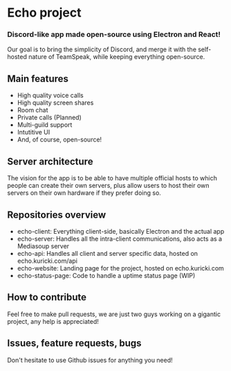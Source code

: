 # Echo project
### Discord-like app made open-source using Electron and React!
Our goal is to bring the simplicity of Discord, and merge it with the self-hosted nature of TeamSpeak, while keeping everything open-source.

## Main features
+ High quality voice calls
+ High quality screen shares
+ Room chat
+ Private calls (Planned)
+ Multi-guild support
+ Intutitive UI
+ And, of course, open-source!

## Server architecture
The vision for the app is to be able to have multiple official hosts to which people can create their own servers, plus allow users to host their own servers on their own hardware if they prefer doing so.

## Repositories overview
+ echo-client: Everything client-side, basically Electron and the actual app
+ echo-server: Handles all the intra-client communications, also acts as a Mediasoup server
+ echo-api: Handles all client and server specific data, hosted on echo.kuricki.com/api
+ echo-website: Landing page for the project, hosted on echo.kuricki.com
+ echo-status-page: Code to handle a uptime status page (WIP)

## How to contribute
Feel free to make pull requests, we are just two guys working on a gigantic project, any help is appreciated!

## Issues, feature requests, bugs
Don't hesitate to use Github issues for anything you need!
